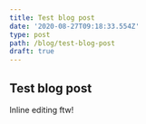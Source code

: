 ```yaml
---
title: Test blog post
date: '2020-08-27T09:18:33.554Z'
type: post
path: /blog/test-blog-post
draft: true
---
```

## Test blog post

Inline editing ftw!